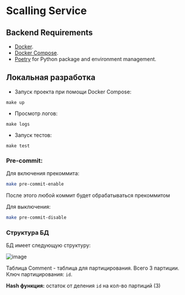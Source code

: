 # Scalling Service

## Backend Requirements

* [Docker](https://www.docker.com/).
* [Docker Compose](https://docs.docker.com/compose/install/).
* [Poetry](https://python-poetry.org/) for Python package and environment management.

## Локальная разработка

* Запуск проекта при помощи Docker Compose:
```shell
make up
```

* Просмотр логов:
```shell
make logs
```

* Запуск тестов:
```shell
make test
```

### Pre-commit:

Для включения прекоммита:

```bash
make pre-commit-enable
```
После этого любой коммит будет обрабатываться прекоммитом

Для выключения:

```bash
make pre-commit-disable
```

### Структура БД

БД имеет следующую структуру:

![image](https://user-images.githubusercontent.com/91143425/217019562-25e79eb6-d6f9-4958-aa8e-0f09db68d448.png)

Таблица Comment - таблица для партицирования. Всего 3 партиции. Ключ партицирования: `id`. 

**Hash функция:** остаток от деления `id` на кол-во партиций (3)
